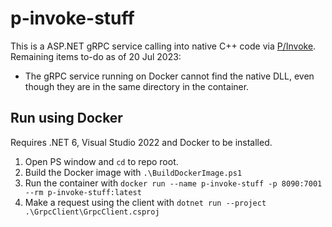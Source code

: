 # p-invoke-stuff
This is a ASP.NET gRPC service calling into native C++ code via [P/Invoke](https://learn.microsoft.com/en-us/dotnet/standard/native-interop/pinvoke). 
Remaining items to-do as of 20 Jul 2023:

- The gRPC service running on Docker cannot find the native DLL, even though they are in the same directory in the container.

## Run using Docker
Requires .NET 6, Visual Studio 2022 and Docker to be installed.
1. Open PS window and `cd` to repo root.
2. Build the Docker image with `.\BuildDockerImage.ps1`
3. Run the container with `docker run --name p-invoke-stuff -p 8090:7001 --rm p-invoke-stuff:latest`
4. Make a request using the client with `dotnet run --project .\GrpcClient\GrpcClient.csproj`